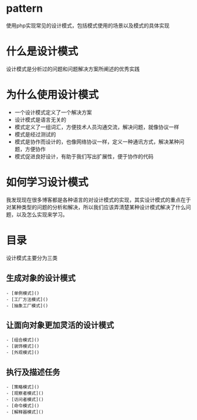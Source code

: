 # pattern
使用php实现常见的设计模式，包括模式使用的场景以及模式的具体实现

# 什么是设计模式

设计模式是分析过的问题和问题解决方案所阐述的优秀实践

 # 为什么使用设计模式

- 一个设计模式定义了一个解决方案
- 设计模式是语言无关的
- 模式定义了一组词汇，方便技术人员沟通交流，解决问题，就像协议一样
- 模式是经过测试的
- 模式是协作而设计的，也像网络协议一样，定义一种通讯方式，解决某种问题，方便协作
- 模式促进良好设计，有助于我们写出扩展性，便于协作的代码

# 如何学习设计模式
 
 我发现现在很多博客都是各种语言的对设计模式的实现，其实设计模式的重点在于对某种类型的问题的分析和解决，所以我们应该弄清楚某种设计模式解决了什么问题，以及怎么实现来学习。
 
 # 目录
 设计模式主要分为三类
 
 ## 生成对象的设计模式
    - [单例模式]()
    - [工厂方法模式]()
    - [抽象工厂模式]()
    
 ## 让面向对象更加灵活的设计模式
    - [组合模式]()
    - [装饰模式]()
    - [外观模式]()
    
 ## 执行及描述任务
    - [策略模式]()
    - [观察者模式]()
    - [访问者模式]()
    - [命令模式]()
    - [解释器模式]()
    
